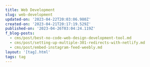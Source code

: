 ```yaml
---
title: Web Development
slug: web-development
updated-on: '2023-04-22T20:03:06.980Z'
created-on: '2023-04-21T20:17:19.529Z'
published-on: '2023-04-26T03:04:24.119Z'
f_blog-posts:
  - cms/post/best-no-code-web-design-development-tool.md
  - cms/post/setting-up-multiple-301-redirects-with-netlify.md
  - cms/post/embed-instagram-feed-weebly.md
layout: '[tag].html'
tags: tag
---
```



